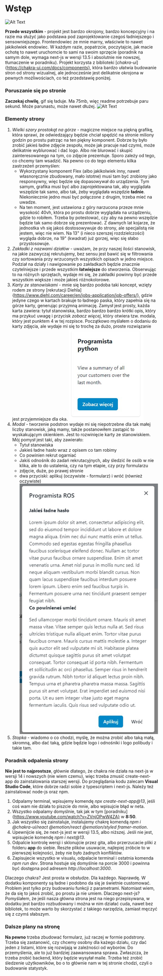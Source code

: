 # Wstęp
![Alt Text](https://media.giphy.com/media/vFKqnCdLPNOKc/giphy.gif)

**Przede wszystkim** - projekt jest bardzo okrojony, bardzo koncepcyjny i na razie ma służyć jako podstawa pod zaprojektowanie czegoś ładniejszego i sensowniejszego. Frontendowiec ze mnie marny, właściwie to nawet jakikolwiek endowiec. W każdym razie, popatrzcie, poczytajcie, jak macie ochotę to nawet uruchomcie to sami na swoim sprzęcie (poradnik na samym dole, wymaga next-js w wersji 13.5 i absolutnie nie nowszej, tłumaczenie w poradniku). Projekt korzysta z biblioteki [_chakra-ui_]{https://chakra-ui.com/docs/components}, która bardzo ułatwia budowanie stron od strony wizualnej, ale jednocześnie jest delikatnie okrojona w pewnych możliwościach, co też przedstawię poniżej.  


### Poruszanie się po stronie
**Zaczekaj chwilę**, gif się ładuje. Ma 75mb, więc readme potrzebuje paru sekund. Może parunastu, może nawet dłużej. 
![Alt Text](ImageAssetsReadme/Desktop%202023.12.03%20-%2022.13.49.01.gif)

### Elementy strony
1. _Wielki szary prostokąt na górze_ - magiczne miejsce na piękną grafikę, która sprawi, że odwiedzający będzie chciał spędzić na stronie miliony godzin po prostu patrząc na ten piękny komponent. Dobrze by było zrobić jakieś ładne zdjęcie zespołu, może jak pracuje nad czymś, może delikatnie wyblurować i dać logo. Albo nie blurować i skupić zainteresowanego na tym, co zdjęcie prezentuje. Sporo zależy od tego, co chcemy tam wsadzić. Na pewno co do tego elementu kilka zastrzeżeń przemyślen:
    - Wykorzystany komponent Flex (albo jakikolwiek inny, nawet własnoręcznie zbudowany, mało istotne) musi tam być zrobiony jako responsywny, więc będzie się dopasowywał do urządzenia. Tym samym, grafika musi być albo zaprojektowana tak, aby wyglądała wszędzie tak samo, albo tak, żeby wyglądała wszędzie **ładnie**. Niekoniecznie jedno musi być połączone z drugim, trzeba mieć na uwadze.
    - Na ten moment, jest ustawiona z góry narzucona przeze mnie wysokość 40vh, która po prostu dobrze wyglądała na urządzeniu, gdzie to robiłem. Trzeba by potestować, czy aby na pewno wszędzie będzie tak samo dobrze się prezentować. Z dawnych lat kojarze, że jednostka vh się jakoś dostosowywuje do strony, ale specjalistą nie jestem, więc nie wiem. Na 13" (i nieco szerszej rozdzielczości) wygląda dobrze, na 19" (kwadrat) już gorzej, więc się słabo przystosowuje. 
2. _Zakładki z nazwami działów_ - uważam, że przy naszej ilości stanowisk, na jakie zazwyczaj rekrutujemy, bez sensu jest bawić się w filtrowania czy sortowania przy wrzuconych wszystkich opisach w jedno miejsce. Podział na działy i nawigowanie po zakładkach będzie znacznie czytelniejsze i przede wszystkim **łatwiejsze** do stworzenia. Obserwując to na różnych sprzętach, wydaje mi się, że zakładki powinny być przede wszystkim większe i może jakieś różnokolorowe. 
3. _Karty ze stanowiskami_ - mnie się bardzo podoba taki koncept, wzięty rodem ze strony [rekrutacji Diehla]{https://www.diehl.com/career/en/jobs-application/job-offers/}, gdzie jedyne czego w kartach brakuje to ładnego paska, który zapełnia się na górze karty, generując przyjmną animację. Zamysł jest prosty, każda karta zawiera: tytuł stanowiska, bardzo bardzo bardzo krótki opis, który ma przykuć uwagę i przycisk _zobacz więcej_, który otwiera tzw. modala, który jest punktem 4 w tej rozpisce. Początkowo myślałem o dodaniu do karty zdjęcia, ale wydaje mi się to trochę za dużo, proste rozwiązanie jest przyjemniejsze dla oka.
![Karta](ImageAssetsReadme/card.jpg)
4. _Modal_ - tworzenie podstron wydaje mi się niepotrzebne dla tak małej liczby stanowisk, jaką mamy, także postanowiłem zastąpić to wyskakującym okienkiem. Jest to rozwinięcie karty ze stanowiskiem. Mój pomysł jest taki, aby zawierało:
    - Tytuł stanowiska
    - Jakieś ładne hasło wraz z opisem co tam robimy
    - Co powinien rekrut ogarniać
    - Jakiś odnośnik do zadań rekrutacyjnych, aby śledzić ile osób w nie klika, ale to do ustalenia, czy na tym etapie, czy przy formularzu
    - zdjęcie, duże, po prawej stronie
    - dwa przyciski: aplikuj (oczywiste - formularz) i wróć (również oczywiste)
![Modal](ImageAssetsReadme/modal.jpg)
5. _Stopka_ - wiadomo o co chodzi, myślę, że można zrobić albo taką małą, skromną, albo dać taką, gdzie będzie logo i odnośniki i logo polibudy i takie tam.

### Poradnik odpalenia strony

**Nie jest to najprostsze**, głównie dlatego, że chakra nie działa na next-js w wersji 14 i nowszych (nie wiem czemu), więc trzeba zmusić create-next-app do zainstalowania starszej wersji. Do przeglądania kodu zalecam **Visual Studio Code**, które dobrze radzi sobie z typescriptem i next-js. Należy też zainstalować node-js oraz npm. 
1. Odpalamy terminal, wpisujemy komendę _npx create-next-app@13_, jeśli coś wam nie działa to piszcie do mnie, albo wpisujcie błąd w neta. 
2. Wszystko odpalamy domyślnie, tak jak w tym [poradniku]{https://www.youtube.com/watch?v=ZVnjOPwW4ZA} w **8:50**.
3. Jak wszystko się zainstaluje, instalujemy chakrę komendą _npm i @chakra-ui/react @emotion/react @emotion/styled framer-motion_.
4. Upewnijcie się, że next-js jest w wersji 13.5, albo niższej. Jeśli nie jest, wpisujecie komendę _npm i next@13_.
5. Odpalcie kontrolę wersji i sklonujcie przez gita, albo przerzucacie pliki z folderu **app** do siebie. Reszte plików usuwacie, najlepiej zróbcie to w pierwszej kolejności, żeby nie było żadnych konfliktów. 
6. Zapisujecie wszystko w visualu, odpalacie terminal i ostatnia komenda _npm run dev_. Strona hostuje się domyślnie na porcie 3000 i powinna być dostępna pod adresem _http://localhost:3000_.

Dlaczego chakra? Jest prosta w obsłudze. Dla każdego. Naprawdę. W dodatku komponenty są ładne i podobno da się je świetnie customować. Problem jest tylko przy budowaniu funkcji z parametrami. Natomiast wiem, że da się to jakoś zrobić, po prostu ja nie umiem. 
Dlaczego  next-js? Pomyślałem, że jeśli nasza główna strona jest na niego przepisywana, w dodatku jest bardzo rozbudowany i można w nim działać cuda, nawet bez bibliotek, to może warto by skorzystać z takiego narzędzia, zamiast męczyć się z czymś słabszym.

### Dalsze plany na stronę

**Na pewno** trzeba zbudować formularz, już raczej w formie podstrony. Trzeba się zastanowić, czy chcemy osobny dla każego działu, czy dać jeden z listami, które się rozwijają w zależności od wyborów. Do przemyślenia, ale to już bardziej zaawansowana sprawa. Zwłaszcza, że trzeba zrobić backend, który będzie wysyłał maile. Trzeba też zrobić śledzenie użytkowników, bo o to głównie nam w tej stronie chodzi, czyli o budowanie statystyk. 